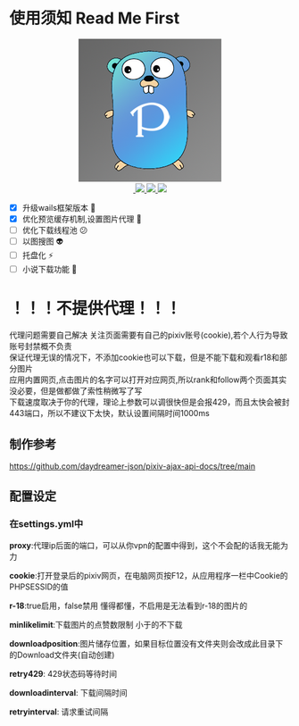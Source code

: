 # 使用须知 Read Me First


<p align="center">

<img src="./build/appicon.png">
<br>
<a href="https://github.com/ManInM00N/Go_Pixiv/releases"> <img src="https://img.shields.io/github/v/release/ManInM00N/Go_Pixiv" alt=""/> </a>
<a href="https://golang.google.cn/dl/"> <img src="https://img.shields.io/github/go-mod/go-version/ManInM00N/Go_Pixiv"> </a>
<a href="https://wails.io/zh-Hans/docs/gettingstarted/installation"> <img src="https://img.shields.io/badge/wails-v3.0.0--alpha8.3-red"> </a>
<a href="https://github.com/ManInM00N/Go_Pixiv/blob/master/LICENSE"><img src="https://img.shields.io/github/license/ManInM00N/Go_Pixiv"> </a>


</p>

 - [x] 升级wails框架版本 :tada:
 - [x] 优化预览缓存机制,设置图片代理 :wave:
 - [ ] 优化下载线程池 :confused:
 - [ ] 以图搜图 :alien:
 - [ ] 托盘化 :zap:
 - [ ] 小说下载功能 :monocle_face:

# ！！！不提供代理！！！

代理问题需要自己解决
关注页面需要有自己的pixiv账号(cookie),若个人行为导致账号封禁概不负责<br>
保证代理无误的情况下，不添加cookie也可以下载，但是不能下载和观看r18和部分图片<br>
应用内置网页,点击图片的名字可以打开对应网页,所以rank和follow两个页面其实没必要，但是做都做了索性稍微写了写<br>
下载速度取决于你的代理，理论上参数可以调很快但是会报429，而且太快会被封443端口，所以不建议下太快，默认设置间隔时间1000ms

## 制作参考
https://github.com/daydreamer-json/pixiv-ajax-api-docs/tree/main<br>

## 配置设定

### 在settings.yml中

**proxy**:代理ip后面的端口，可以从你vpn的配置中得到，这个不会配的话我无能为力

**cookie**:打开登录后的pixiv网页，在电脑网页按F12，从应用程序一栏中Cookie的PHPSESSID的值

**r-18**:true启用，false禁用   懂得都懂，不启用是无法看到r-18的图片的

**minlikelimit**:下载图片的点赞数限制 小于的不下载

**downloadposition**:图片储存位置，如果目标位置没有文件夹则会改成此目录下的Download文件夹(自动创建)

**retry429**: 429状态码等待时间

**downloadinterval**: 下载间隔时间

**retryinterval**: 请求重试间隔
